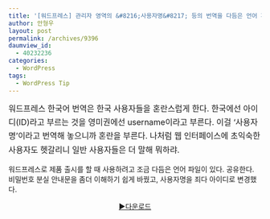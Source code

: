 ```yaml
---
title: '[워드프레스] 관리자 영역의 &#8216;사용자명&#8217; 등의 번역을 다듬은 언어 파일 (3.5.1 기준)'
author: 안형우
layout: post
permalink: /archives/9396
daumview_id:
  - 40232236
categories:
  - WordPress
tags:
  - WordPress Tip
---
```

<span style="line-height: 1.714285714; font-size: 1rem;">워드프레스 한국어 번역은 한국 사용자들을 혼란스럽게 한다. 한국에선 아이디(ID)라고 부르는 것을 영미권에선 username이라고 부른다. 이걸 &#8216;사용자명&#8217;이라고 번역해 놓으니까 혼란을 부른다. 나처럼 웹 인터페이스에 초익숙한 사용자도 헷갈리니 일반 사용자들은 더 말해 뭐하랴.</span>

워드프레스로 제품 출시를 할 때 사용하려고 조금 다듬은 언어 파일이 있다. 공유한다. 비밀번호 분실 안내문을 좀더 이해하기 쉽게 바꿨고, 사용자명을 죄다 아이디로 변경했다.

<p style="text-align: center;">
  <a href="/uploads/legacy/wp-content_languages.7z">▶다운로드</a>
</p>